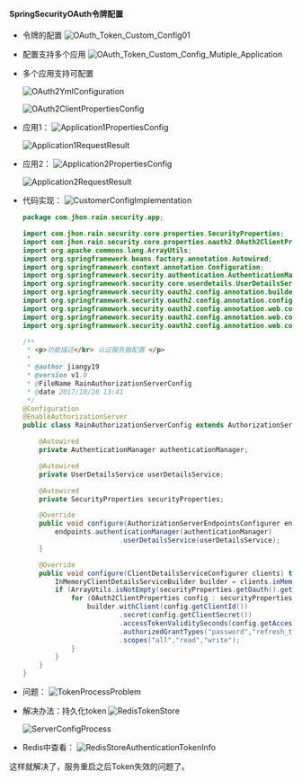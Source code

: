 #### SpringSecurityOAuth令牌配置

* 令牌的配置
![OAuth_Token_Custom_Config01](../photos/1029/OAuth_Token_Custom_Config01.png)

* 配置支持多个应用
![OAuth_Token_Custom_Config_Mutiple_Application](../photos/1029/OAuth_Token_Custom_Config_Mutiple_Application.png)

* 多个应用支持可配置

    ![OAuth2YmlConfiguration](../photos/1029/OAuth2YmlConfiguration.png)

    ![OAuth2ClientPropertiesConfig](../photos/1029/OAuth2ClientPropertiesConfig.png)


* 应用1：
    ![Application1PropertiesConfig](../photos/1029/Application1PropertiesConfig.png)

    ![Application1RequestResult](../photos/1029/Application1RequestResult.png)

* 应用2：
    ![Application2PropertiesConfig](../photos/1029/Application2PropertiesConfig.png)

    ![Application2RequestResult](../photos/1029/Application2RequestResult.png)

* 代码实现：
    ![CustomerConfigImplementation](../photos/1029/CustomerConfigImplementation.png)

    ```java
    package com.jhon.rain.security.app;
    
    import com.jhon.rain.security.core.properties.SecurityProperties;
    import com.jhon.rain.security.core.properties.oauth2.OAuth2ClientProperties;
    import org.apache.commons.lang.ArrayUtils;
    import org.springframework.beans.factory.annotation.Autowired;
    import org.springframework.context.annotation.Configuration;
    import org.springframework.security.authentication.AuthenticationManager;
    import org.springframework.security.core.userdetails.UserDetailsService;
    import org.springframework.security.oauth2.config.annotation.builders.InMemoryClientDetailsServiceBuilder;
    import org.springframework.security.oauth2.config.annotation.configurers.ClientDetailsServiceConfigurer;
    import org.springframework.security.oauth2.config.annotation.web.configuration.AuthorizationServerConfigurerAdapter;
    import org.springframework.security.oauth2.config.annotation.web.configuration.EnableAuthorizationServer;
    import org.springframework.security.oauth2.config.annotation.web.configurers.AuthorizationServerEndpointsConfigurer;
    
    /**
     * <p>功能描述</br> 认证服务器配置 </p>
     *
     * @author jiangy19
     * @version v1.0
     * @FileName RainAuthorizationServerConfig
     * @date 2017/10/28 13:41
     */
    @Configuration
    @EnableAuthorizationServer
    public class RainAuthorizationServerConfig extends AuthorizationServerConfigurerAdapter {
    
        @Autowired
        private AuthenticationManager authenticationManager;
    
        @Autowired
        private UserDetailsService userDetailsService;
    
        @Autowired
        private SecurityProperties securityProperties;
    
        @Override
        public void configure(AuthorizationServerEndpointsConfigurer endpoints) throws Exception {
            endpoints.authenticationManager(authenticationManager)
                            .userDetailsService(userDetailsService);
        }
    
        @Override
        public void configure(ClientDetailsServiceConfigurer clients) throws Exception {
            InMemoryClientDetailsServiceBuilder builder = clients.inMemory();
            if (ArrayUtils.isNotEmpty(securityProperties.getOauth().getClients())){
                for (OAuth2ClientProperties config : securityProperties.getOauth().getClients()) {
                    builder.withClient(config.getClientId())
                            .secret(config.getClientSecret())
                            .accessTokenValiditySeconds(config.getAccessTokenValiditySeconds())
                            .authorizedGrantTypes("password","refresh_token")
                            .scopes("all","read","write");
                }
            }
        }
    }
    ```

* 问题：
    ![TokenProcessProblem](../photos/1029/TokenProcessProblem.png)

* 解决办法：持久化token
    ![RedisTokenStore](../photos/1029/RedisTokenStore.png)

    ![ServerConfigProcess](../photos/1029/ServerConfigProcess.png)

* Redis中查看：
    ![RedisStoreAuthenticationTokenInfo](../photos/1029/RedisStoreAuthenticationTokenInfo.png)

这样就解决了，服务重启之后Token失效的问题了。

